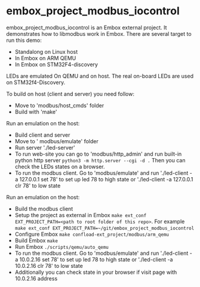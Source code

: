 # embox_project_modbus_iocontrol

embox_project_modbus_iocontrol is an Embox external project. It demonstrates how to libmodbus work in Embox. There are several target to run this demo:
* Standalong on Linux host
* In Embox on ARM QEMU
* In Embox on STM32F4-discovery

LEDs are emulated On QEMU and on host. The real on-board LEDs are used on STM32f4-Discovery.

To build on host (client and server) you need follow:
* Move to 'modbus/host_cmds' folder
* Build with 'make'

Run an emulation on the host:
* Build client and server
* Move to ' modbus/emulate' folder
* Run server './led-server'
* To run web-site you can go to 'modbus/http_admin' and run built-in python http server `python3 -m http.server --cgi -d .` Then you can check the LEDs states on a browser.
* To run the modbus client. Go to 'modbus/emulate' and run './led-client -a 127.0.0.1 set 78' to set up led 78 to high state or './led-client -a 127.0.0.1 clr 78' to low state

Run an emulation on the host:
* Build the modbus client
* Setup the project as external in Embox `make ext_conf EXT_PROJECT_PATH=<path to root folder of this repo>`. For example `make ext_conf EXT_PROJECT_PATH=~/git/embox_project_modbus_iocontrol`
* Configure Embox `make confload-ext_project/modbus/arm_qemu`
* Build Embox `make`
* Run Embox `./scripts/qemu/auto_qemu`
* To run the modbus client. Go to 'modbus/emulate' and run './led-client -a 10.0.2.16 set 78' to set up led 78 to high state or './led-client -a 10.0.2.16 clr 78' to low state
* Additionally you can check state in your browser if visit page with 10.0.2.16 address
